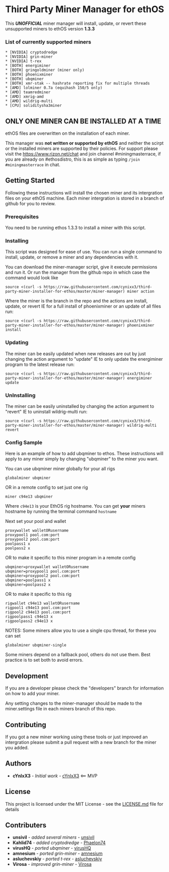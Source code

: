 # Third Party Miner Manager for ethOS

This **_UNOFFICIAL_** miner manager will install, update, or revert these unsupported miners to ethOS version **1.3.3**

### List of currently supported miners
	* [NVIDIA] cryptodredge
	* [NVIDIA] grin-miner
	* [NVIDIA] t-rex
	* [BOTH] energiminer
	* [BOTH] gringoldminer (miner only)
	* [BOTH] phoenixminer
	* [BOTH] ubqminer
	* [BOTH] xmr-stak -- hashrate reporting fix for multiple threads
	* [AMD] lolminer 0.7a (equihash 150/5 only)
	* [AMD] teamredminer
	* [AMD] xmrig-amd 
	* [AMD] wildrig-multi
	* [CPU] soliditysha3miner

## ONLY ONE MINER CAN BE INSTALLED AT A TIME
ethOS files are overwritten on the installation of each miner.

This manager was **not written or supported by ethOS** and neither the scirpt or the installed miners are supported by their policies. For support please visit the https://www.rizon.net/chat and join channel #miningmasterrace, if you are already on #ethosdistro, this is as simple as typing `/join #miningmasterrace` in chat.

## Getting Started

Following these instructions will install the chosen miner and its intergration files on your ethOS machine. Each miner intergration is stored in a branch of github for you to review.

### Prerequisites

You need to be running ethos 1.3.3 to install a miner with this script.

### Installing

This script was designed for ease of use. You can run a single command to install, update, or remove a miner and any dependencies with it.

You can download the miner-manager script, give it execute permissions and run it. Or run the manager from the github repo in which case the command would look like
```
source <(curl -s https://raw.githubusercontent.com/cynixx3/third-party-miner-installer-for-ethos/master/miner-manager) miner action
```

Where the miner is the branch in the repo and the actions are install, update, or revert
IE for a full install of phoenixminer or an update of all files run:
```
source <(curl -s https://raw.githubusercontent.com/cynixx3/third-party-miner-installer-for-ethos/master/miner-manager) phoenixminer install
```

### Updating

The miner can be easily updated when new releases are out by just changing the action argument to "update"
IE to only update the energiminer program to the latest release run:
```
source <(curl -s https://raw.githubusercontent.com/cynixx3/third-party-miner-installer-for-ethos/master/miner-manager) energiminer update
```

### UnInstalling

The miner can be easily uninstalled by changing the action argument to "revert"
IE to uninstall wildrig-multi run:

```
source <(curl -s https://raw.githubusercontent.com/cynixx3/third-party-miner-installer-for-ethos/master/miner-manager) wildrig-multi revert
```

### Config Sample
Here is an example of how to add ubqminer to ethos. These instructions will apply to any miner simply by changing "ubqminer" to the miner you want.

You can use ubqminer miner globally for your all rigs
```
globalminer ubqminer
```
OR in a remote config to set just one rig
```
miner c94e13 ubqminer
```
Where `c94e13` is your EthOS rig hostname. You can get **your** miners hostname by running the terminal command `hostname`

Next set your pool and wallet
```
proxywallet walletORusername
proxypool1 pool.com:port
proxypool2 pool.com:port
poolpass1 x
poolpass2 x
```
OR to make it specific to this miner program in a remote config
```
ubqminer=proxywallet walletORusername
ubqminer=proxypool1 pool.com:port
ubqminer=proxypool2 pool.com:port
ubqminer=poolpass1 x
ubqminer=poolpass2 x
```
OR to make it specific to this rig
```
rigwallet c94e13 walletORusername
rigpool1 c94e13 pool.com:port
rigpool2 c94e13 pool.com:port
rigpoolpass1 c94e13 x
rigpoolpass2 c94e13 x
```

NOTES:
Some miners allow you to use a single cpu thread, for these you can set
```
globalminer ubqminer-single
```
Some miners depend on a fallback pool, others do not use them. Best practice is to set both to avoid errors.

## Development

If you are a developer please check the "developers" branch for information on how to add your miner.

Any setting changes to the miner-manager should be made to the miner.settings file in each miners branch of this repo.

## Contributing

If you got a new miner working using these tools or just improved an intergration please submit a pull request with a new branch for the miner you added.

## Authors

* **cYnIxX3** - *Initial work* - [cYnIxX3](https://github.com/cynixx3) <== MVP

## License

This project is licensed under the MIT License - see the [LICENSE.md](LICENSE.md) file for details

## Contributers

* **unsivil** - *added several miners* - [unsivil](https://github.com/unsivilaudio)
* **Kahlid74** - *added cryptodredge* - [Phaelon74](https://github.com/phaelon74)
* **virusHQ** - *ported ubqminer* - [virusHQ](https://github.com/VirusHQ/ethos-ubqminer)
* **amnesium** - *ported grin-miner* - [amnesium](https://github.com/amnesium/grin-miner-ethos)
* **asluchevskiy** - *ported t-rex* - [asluchevskiy](https://github.com/asluchevskiy/ethos-t-rex)
* **Virosa** - *improved grin-miner* - [Virosa](https://github.com/Virosa)
